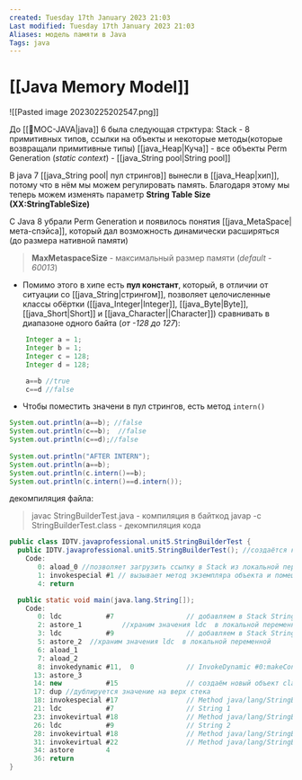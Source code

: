 ```yaml
---
created: Tuesday 17th January 2023 21:03
Last modified: Tuesday 17th January 2023 21:03
Aliases: модель памяти в Java
Tags: java
---
```


# [[Java Memory Model]]
![[Pasted image 20230225202547.png]]

До [[📙MOC-JAVA|java]] 6 была следующая стрктура:
Stack - 8 примитивных типов, ссылки на объекты и некоторые методы(которые возвращали примитивные типы)
[[java_Heap|Куча]] - все объекты
Perm Generation (*static context*) - [[java_String pool|String pool]]


В java 7 [[java_String pool| пул стрингов]] вынесли в [[java_Heap|хип]], потому что в нём мы можем регулировать память.
Благодаря этому мы теперь можем изменять параметр **String Table Size (XX:StringTableSize)** 

С Java 8 убрали Perm Generation и появилось понятия [[java_MetaSpace|мета-спэйса]], который дал возможность динамически расширяться (до размера нативной памяти)

>**MaxMetaspaceSize** - максимальный размер памяти (*default - 60013*)






- Помимо этого в хипе есть **пул констант**, который, в отличии от ситуации со [[java_String|стрингом]], позволяет целочисленные классы обёртки ([[java_Integer|Integer]], [[java_Byte|Byte]], [[java_Short|Short]] и [[java_Character||Character]]) сравнивать в диапазоне одного байта (*от -128 до 127*):
```java
	Integer a = 1;
	Integer b = 1;
	Integer c = 128;
	Integer d = 128;

	a==b //true
	c==d //false
```

- Чтобы поместить значени в пул стрингов, есть метод `intern()`

```java
System.out.println(a==b); //false
System.out.println(c==b);  //false
System.out.println(c==d);//false
  
System.out.println("AFTER INTERN");  
System.out.println(a==b);  
System.out.println(c.intern()==b);  
System.out.println(c.intern()==d.intern());
```

декомпиляция файла:
> javac StringBuilderTest.java - компиляция в байткод
> javap -c StringBuilderTest.class - декомпиляция кода

```java
public class IDTV.javaprofessional.unit5.StringBuilderTest {
  public IDTV.javaprofessional.unit5.StringBuilderTest(); //создаётся конструктор
    Code:
       0: aload_0 //позволяет загрузить ссылку в Stack из локальной переменной
       1: invokespecial #1 // вызывает метод экземпляра объекта и помещает его в Stack
       4: return

  public static void main(java.lang.String[]);
    Code:
       0: ldc           #7                  // добавляем в Stack String 1
       2: astore_1          //храним значения ldc  в локальной переменной
       3: ldc           #9                  // добавляем в Stack String 2
       5: astore_2  //храним значения ldc  в локальной переменной
       6: aload_1
       7: aload_2
       8: invokedynamic #11,  0             // InvokeDynamic #0:makeConcatWithConstants:(Ljava/lang/String;Ljava/lang/String;)Ljava/lang/String;
      13: astore_3
      14: new           #15                 // создаём новый объект class java/lang/StringBuilder
      17: dup //дублируется значение на верх стека
      18: invokespecial #17                 // Method java/lang/StringBuilder."<init>":()V
      21: ldc           #7                  // String 1
      23: invokevirtual #18                 // Method java/lang/StringBuilder.append:(Ljava/lang/String;)Ljava/lang/StringBuilder;
      26: ldc           #9                  // String 2
      28: invokevirtual #18                 // Method java/lang/StringBuilder.append:(Ljava/lang/String;)Ljava/lang/StringBuilder;
      31: invokevirtual #22                 // Method java/lang/StringBuilder.toString:()Ljava/lang/String;
      34: astore        4
      36: return
}


```